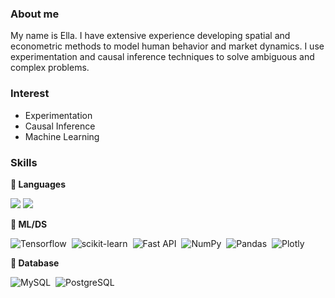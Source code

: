 
### About me
My name is Ella. I have extensive experience developing spatial and econometric methods to model human behavior and market dynamics. I use experimentation and causal inference techniques to solve ambiguous and complex problems. 

### Interest
- Experimentation 
- Causal Inference
- Machine Learning

### Skills

**:pushpin: Languages**

<img src="https://img.shields.io/badge/Python-3776AB?style=flat&logo=Python&logoColor=white"/> <img src="https://img.shields.io/badge/R-276DC3?style=flat&logo=R&logoColor=white"/>

**:pushpin: ML/DS**

![Tensorflow](https://img.shields.io/badge/TensorFlow-FF6F00?style=flat&logo=tensorflow&logoColor=white)&nbsp;
![scikit-learn](https://img.shields.io/badge/scikit--learn-%23F7931E.svg?style=flat&logo=scikit-learn&logoColor=white)&nbsp;
![Fast API](https://img.shields.io/badge/FastAPI-005571?style=flat&logo=fastapi)&nbsp;
![NumPy](https://img.shields.io/badge/numpy-%23013243.svg?style=flat&logo=numpy&logoColor=white)&nbsp;
![Pandas](https://img.shields.io/badge/pandas-%23150458.svg?style=flat&logo=pandas&logoColor=white)&nbsp;
![Plotly](https://img.shields.io/badge/Plotly-%233F4F75.svg?style=flat&logo=plotly&logoColor=white)

**:pushpin: Database**

![MySQL](https://img.shields.io/badge/MySQL-00000F?style=flat&logo=mysql&logoColor=white)&nbsp;
![PostgreSQL](https://img.shields.io/badge/PostgreSQL-316192?style=flat&logo=postgresql&logoColor=white)&nbsp;
